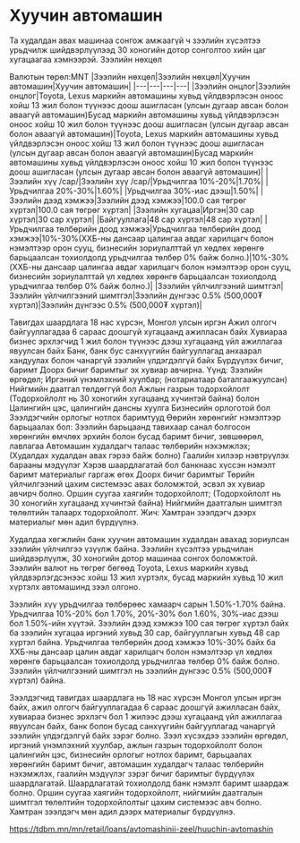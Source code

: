 # Хуучин автомашин
Та худалдан авах машинаа сонгож амжаагүй ч зээлийн хүсэлтээ урьдчилж шийдвэрлүүлээд 30 хоногийн дотор сонголтоо хийн цаг хугацаагаа хэмнээрэй.
Зээлийн нөхцөл

Валютын төрөл:MNT
|Зээлийн нөхцөл|Зээлийн нөхцөл|Хуучин автомашин|Хуучин автомашин|
|---|---|---|---|
|Зээлийн онцлог|Зээлийн онцлог|Toyota, Lexus маркийн автомашины хувьд үйлдвэрлэсэн оноос хойш 13 жил болон түүнээс доош ашигласан (улсын дугаар авсан болон аваагүй автомашин)Бусад маркийн автомашины хувьд үйлдвэрлэсэн оноос хойш 10 жил болон түүнээс доош ашигласан (улсын дугаар авсан болон аваагүй автомашин)|Toyota, Lexus маркийн автомашины хувьд үйлдвэрлэсэн оноос хойш 13 жил болон түүнээс доош ашигласан (улсын дугаар авсан болон аваагүй автомашин)Бусад маркийн автомашины хувьд үйлдвэрлэсэн оноос хойш 10 жил болон түүнээс доош ашигласан (улсын дугаар авсан болон аваагүй автомашин)|
|Зээлийн хүү /сар/|Зээлийн хүү /сар/|Урьдчилгаа 10%-20%|1.70%|
|Урьдчилгаа 20%-30%|1.60%|
|Урьдчилгаа 30%-иас дээш|1.50%|
|Зээлийн дээд хэмжээ|Зээлийн дээд хэмжээ|100.0 сая төгрөг хүртэл|100.0 сая төгрөг хүртэл|
|Зээлийн хугацаа|Иргэн|30 сар хүртэл|30 сар хүртэл|
|Байгууллага|48 сар хүртэл|48 сар хүртэл|
|Урьдчилгаа төлбөрийн доод хэмжээ|Урьдчилгаа төлбөрийн доод хэмжээ|10%-30%(ХХБ-ны дансаар цалингаа авдаг харилцагч болон нэмэлтээр орон сууц, бизнесийн зориулалттай үл хөдлөх хөрөнгө барьцаалсан тохиолдолд урьдчилгаа төлбөр 0% байж болно.)|10%-30%(ХХБ-ны дансаар цалингаа авдаг харилцагч болон нэмэлтээр орон сууц, бизнесийн зориулалттай үл хөдлөх хөрөнгө барьцаалсан тохиолдолд урьдчилгаа төлбөр 0% байж болно.)|
|Зээлийн үйлчилгээний шимтгэл|Зээлийн үйлчилгээний шимтгэл|Зээлийн дүнгээс 0.5% (500,000₮ хүртэл)|Зээлийн дүнгээс 0.5% (500,000₮ хүртэл)|

Тавигдах шаардлага
18 нас хүрсэн, Монгол улсын иргэн
Ажил олгогч байгууллагадаа 6 сараас доошгүй хугацаанд ажилласан байх
Хувиараа бизнес эрхлэгчид 1 жил болон түүнээс дээш хугацаанд үйл ажиллагаа явуулсан байх
Банк, банк бус санхүүгийн байгууллагад анхаарал хандуулах болон чанаргүй зээлийн үлдэгдэлгүй байх
Бүрдүүлэх бичиг, баримт
Доорх бичиг баримтыг эх хувиар авчирна. Үүнд:
Зээлийн өргөдөл;
Иргэний үнэмлэхний хуулбар; (нотариатаар баталгаажуулсан)
Нийгмийн даатгал төлдөггүй бол Ажлын газрын тодорхойлолт (Тодорхойлолт нь 30 хоногийн хугацаанд хүчинтэй байна) болон Цалингийн цэс, цалингийн дансны хуулга
Бизнесийн орлоготой бол Зээлдэгчийн орлогыг нотлох баримтууд
Өөрийн хөрөнгийг нэмэлтээр барьцаалах бол: Зээлийн барьцаанд тавихаар санал болгосон хөрөнгийн өмчлөх эрхийн болон бусад баримт бичиг, зөвшөөрөл, лавлагаа
Автомашин худалдагч талаас төлбөрийн нэхэмжлэх; (Худалдах худалдан авах гэрээ байж болно)
Гаалийн хилээр нэвтрүүлэх барааны мэдүүлэг
Хэрэв шаардлагатай бол банкнаас хүссэн нэмэлт баримт матeриалыг гаргаж өгөх
Доорх бичиг баримтыг Төрийн үйлчилгээний цахим системээс авах боломжтой, эсвэл эх хувиар авчирч болно.
Оршин суугаа хаягийн тодорхойлолт; (Тодорхойлолт нь 30 хоногийн хугацаанд хүчинтэй байна)
Нийгмийн даатгалын шимтгэл төлөлтийн талаарх тодорхойлолт.
Жич: Хамтран зээлдэгч дээрх материалыг мөн адил бүрдүүлнэ.


Худалдаа хөгжлийн банк хуучин автомашин худалдан авахад зориулсан зээлийн үйлчилгээ үзүүлж байна. Зээлийн хүсэлтээ урьдчилан шийдвэрлүүлж, 30 хоногийн дотор машинаа сонгох боломжтой. Зээлийн валют нь төгрөг бөгөөд Toyota, Lexus маркийн хувьд үйлдвэрлэгдсэнээс хойш 13 жил хүртэлх, бусад маркийн хувьд 10 жил хүртэлх автомашинд зээл олгоно.

Зээлийн хүү урьдчилгаа төлбөрөөс хамаарч сарын 1.50%-1.70% байна. Урьдчилгаа 10%-20% бол 1.70%, 20%-30% бол 1.60%, 30%-иас дээш бол 1.50%-ийн хүүтэй. Зээлийн дээд хэмжээ 100 сая төгрөг хүртэл байх ба зээлийн хугацаа иргэний хувьд 30 сар, байгууллагын хувьд 48 сар хүртэл байна. Урьдчилгаа төлбөрийн доод хэмжээ 10%-30% байх ба ХХБ-ны дансаар цалин авдаг харилцагч болон нэмэлтээр үл хөдлөх хөрөнгө барьцаалсан тохиолдолд урьдчилгаа төлбөр 0% байж болно. Зээлийн үйлчилгээний шимтгэл нь зээлийн дүнгээс 0.5% (500,000₮ хүртэл) байна.

Зээлдэгчид тавигдах шаардлага нь 18 нас хүрсэн Монгол улсын иргэн байх, ажил олгогч байгууллагадаа 6 сараас доошгүй ажилласан байх, хувиараа бизнес эрхлэгч бол 1 жилээс дээш хугацаанд үйл ажиллагаа явуулсан байх, банк болон бусад санхүүгийн байгууллагад чанаргүй зээлийн үлдэгдэлгүй байх зэрэг болно. Зээл хүсэхдээ зээлийн өргөдөл, иргэний үнэмлэхний хуулбар, ажлын газрын тодорхойлолт болон цалингийн цэс, бизнесийн орлогыг нотлох баримт, барьцаалах хөрөнгийн баримт бичиг, автомашин худалдагч талаас төлбөрийн нэхэмжлэх, гаалийн мэдүүлэг зэрэг бичиг баримтыг бүрдүүлэх шаардлагатай. Шаардлагатай тохиолдолд банк нэмэлт баримт шаардаж болно. Оршин суугаа хаягийн тодорхойлолт, нийгмийн даатгалын шимтгэл төлөлтийн тодорхойлолтыг цахим системээс авч болно. Хамтран зээлдэгч мөн адил дээрх материалыг бүрдүүлнэ.

https://tdbm.mn/mn/retail/loans/avtomashinii-zeel/huuchin-avtomashin